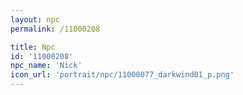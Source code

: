 ```yaml
---
layout: npc
permalink: /11000208

title: Npc
id: '11000208'
npc_name: 'Nick'
icon_url: 'portrait/npc/11000077_darkwind01_p.png'
---
```

